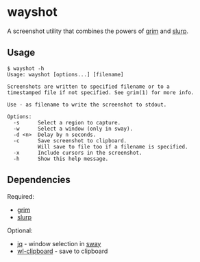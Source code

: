 # wayshot

A screenshot utility that combines the powers of
[grim](https://github.com/emersion/grim) and [slurp](https://github.com/emersion/slurp).


## Usage

```
$ wayshot -h
Usage: wayshot [options...] [filename]

Screenshots are written to specified filename or to a
timestamped file if not specified. See grim(1) for more info.

Use - as filename to write the screenshot to stdout.

Options:
  -s      Select a region to capture.
  -w      Select a window (only in sway).
  -d <n>  Delay by n seconds.
  -c      Save screenshot to clipboard.
          Will save to file too if a filename is specified.
  -x      Include cursors in the screenshot.
  -h      Show this help message.
```


## Dependencies

Required:

  * [grim](https://github.com/emersion/grim)
  * [slurp](https://github.com/emersion/slurp)

Optional:

  * [jq](https://github.com/stedolan/jq) - window selection in [sway](https://github.com/swaywm/sway)
  * [wl-clipboard](https://github.com/bugaevc/wl-clipboard) - save to clipboard
